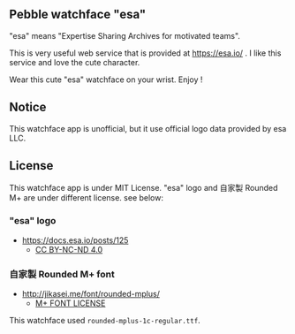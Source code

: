 ## Pebble watchface "esa"

"esa" means "Expertise Sharing Archives for motivated teams".

This is very useful web service that is provided at https://esa.io/ .
I like this service and love the cute character.

Wear this cute "esa" watchface on your wrist.
Enjoy !


## Notice

This watchface app is unofficial, but it use official logo data provided by esa LLC.

## License

This watchface app is under MIT License.
"esa" logo and 自家製 Rounded M+ are under different license. see below:

### "esa" logo

* https://docs.esa.io/posts/125
    * [CC BY-NC-ND 4.0](http://creativecommons.org/licenses/by-nc-nd/4.0/deed.en)

### 自家製 Rounded M+ font

* http://jikasei.me/font/rounded-mplus/
    * [M+ FONT LICENSE](http://mplus-fonts.osdn.jp/mplus-outline-fonts/index.html#license)

This watchface used `rounded-mplus-1c-regular.ttf`.

